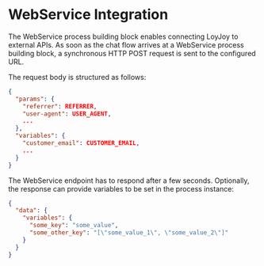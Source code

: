 # WebService Integration

The WebService process building block enables connecting LoyJoy to external APIs. As soon as the chat flow arrives at a WebService process building block, a synchronous HTTP POST request is sent to the configured URL. 

The request body is structured as follows:

```json
{
  "params": {
    "referrer": REFERRER,
    "user-agent": USER_AGENT,
    ...
  },
  "variables": {
    "customer_email": CUSTOMER_EMAIL,
    ...
  }
}
```


The WebService endpoint has to respond after a few seconds. Optionally, the response can provide variables to be set in the process instance:

```json
{
  "data": {
    "variables": {
      "some_key": "some_value",
      "some_other_key": "[\"some_value_1\", \"some_value_2\"]"
    }
  }
}
```

